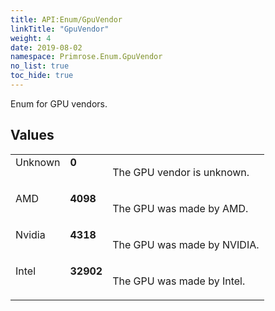 ```yaml
---
title: API:Enum/GpuVendor
linkTitle: "GpuVendor"
weight: 4
date: 2019-08-02
namespace: Primrose.Enum.GpuVendor
no_list: true
toc_hide: true
---
```

<p class="summary">

Enum for GPU vendors.

</p>
 
## Values
 
<table class="studiohide">
<tbody>
<tr class="enum-row">
<td style="vertical-align:top;white-space:normal;">
<span class="name"">Unknown</span></td>
<td style="vertical-align:top;white-space:normal;">
<b class="value"">0</b></td>
<td style="vertical-align:top;white-space:normal;">
<p>
The GPU vendor is unknown.
</p></td>
</tr>
<tr class="enum-row">
<td style="vertical-align:top;white-space:normal;">
<span class="name"">AMD</span></td>
<td style="vertical-align:top;white-space:normal;">
<b class="value"">4098</b></td>
<td style="vertical-align:top;white-space:normal;">
<p>
The GPU was made by AMD.
</p></td>
</tr>
<tr class="enum-row">
<td style="vertical-align:top;white-space:normal;">
<span class="name"">Nvidia</span></td>
<td style="vertical-align:top;white-space:normal;">
<b class="value"">4318</b></td>
<td style="vertical-align:top;white-space:normal;">
<p>
The GPU was made by NVIDIA.
</p></td>
</tr>
<tr class="enum-row">
<td style="vertical-align:top;white-space:normal;">
<span class="name"">Intel</span></td>
<td style="vertical-align:top;white-space:normal;">
<b class="value"">32902</b></td>
<td style="vertical-align:top;white-space:normal;">
<p>
The GPU was made by Intel.
</p></td>
</tr>
</tbody>
</table>
